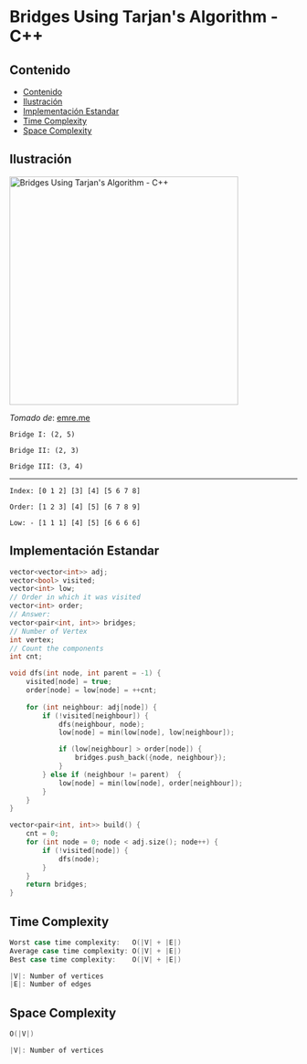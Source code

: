 # Bridges Using Tarjan's Algorithm - C++

## Contenido

* [Contenido](#contenido)
* [Ilustración](#ilustración)
* [Implementación Estandar](#implementación-estandar)
* [Time Complexity](#time-complexity)
* [Space Complexity](#space-complexity)

## Ilustración

<img alt="Bridges Using Tarjan's Algorithm - C++" src="https://cdn.emre.me/2020-03-07-bridge.png" width="400">

_Tomado de_: [emre.me](https://emre.me/algorithms/tarjans-algorithm/)

`Bridge I: (2, 5)`

`Bridge II: (2, 3)`

`Bridge III: (3, 4)`

---
`Index: [0 1 2] [3] [4] [5 6 7 8]`

`Order: [1 2 3] [4] [5] [6 7 8 9]`

`Low: - [1 1 1] [4] [5] [6 6 6 6]`

## Implementación Estandar

```c++
vector<vector<int>> adj;
vector<bool> visited;
vector<int> low;
// Order in which it was visited
vector<int> order;
// Answer:
vector<pair<int, int>> bridges;
// Number of Vertex
int vertex;
// Count the components
int cnt;

void dfs(int node, int parent = -1) {
    visited[node] = true;
    order[node] = low[node] = ++cnt; 
    
    for (int neighbour: adj[node]) { 
        if (!visited[neighbour]) { 
            dfs(neighbour, node); 
            low[node] = min(low[node], low[neighbour]);

            if (low[neighbour] > order[node]) {
                bridges.push_back({node, neighbour});
            }
        } else if (neighbour != parent)  {
            low[node] = min(low[node], order[neighbour]); 
        }
    }
}

vector<pair<int, int>> build() {
    cnt = 0;
    for (int node = 0; node < adj.size(); node++) {
        if (!visited[node]) {
            dfs(node);
        }
    }
    return bridges;
}
```

## Time Complexity

```c++
Worst case time complexity:   O(|V| + |E|)
Average case time complexity: O(|V| + |E|)
Best case time complexity:    O(|V| + |E|)

|V|: Number of vertices
|E|: Number of edges
```

## Space Complexity

```c++
O(|V|)

|V|: Number of vertices
```